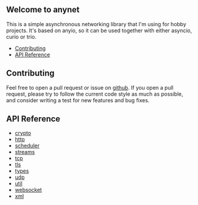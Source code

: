 
## Welcome to anynet

This is a simple asynchronous networking library that I'm using for hobby projects. It's based on anyio, so it can be used together with either asyncio, curio or trio.

* [Contributing](#contributing)
* [API Reference](#api-reference)

## Contributing
Feel free to open a pull request or issue on [github](https://github.com/kinnay/anynet). If you open a pull request, please try to follow the current code style as much as possible, and consider writing a test for new features and bug fixes.

## API Reference

* [crypto](reference/crypto.md)
* [http](reference/http.md)
* [scheduler](reference/scheduler.md)
* [streams](reference/streams.md)
* [tcp](reference/tcp.md)
* [tls](reference/tls.md)
* [types](reference/types.md)
* [udp](reference/udp.md)
* [util](reference/util.md)
* [websocket](reference/websocket.md)
* [xml](reference/xml.md)